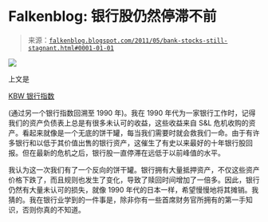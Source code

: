<!--yml

category: 未分类

date: 2024-05-12 20:55:07

-->

# Falkenblog: 银行股仍然停滞不前

> 来源：[`falkenblog.blogspot.com/2011/05/bank-stocks-still-stagnant.html#0001-01-01`](http://falkenblog.blogspot.com/2011/05/bank-stocks-still-stagnant.html#0001-01-01)

![](https://blogger.googleusercontent.com/img/b/R29vZ2xl/AVvXsEgQ5ZifkQe-jK41nQFUOf4rQ6yIWf1DllndapKaGVNcyG0PB0UOiaxP-Xqnz-kKpX0L1sMzA7qsuBbqBCO-Sb_0Lxgh5EgtRpqTb9F4UtV0Jy3VKeIVb6MQ446sFtu74TyBQVbgyQ/s1600/bank.jpg)

上文是

[KBW 银行指数](http://www.google.com/finance?client=ob&q=INDEXDJX:BKX)

(通过另一个银行指数回溯至 1990 年)。我在 1990 年代为一家银行工作时，记得我们的资产负债表上总是有很多未认可的收益，这些收益来自 S&L 危机收购的资产。看起来就像是一个无底的饼干罐，每当我们需要时就会救我们一命。由于有许多银行和以低于其价值出售的银行资产，这催生了有史以来最好的十年银行股回报。但在最新的危机之后，银行股一直停滞在远低于以前峰值的水平。

我认为这一次我们有了一个反向的饼干罐。银行拥有大量抵押资产，不仅这些资产价格下跌了，而且规则也发生了变化，导致了赎回时间增加了一倍多。因此，银行仍然有大量未认可的损失，就像 1990 年代的日本一样，希望慢慢地将其摊销。我猜的。我在银行业学到的一件事是，除非你有一些首席财务官所拥有的第一手知识，否则你真的不知道。
